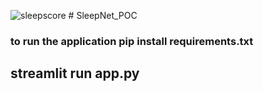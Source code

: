 ![sleepscore](https://github.com/user-attachments/assets/4fbd496c-c041-4e57-9ee2-418c9eac6dc8)
﻿# SleepNet_POC
### to run the application  pip install requirements.txt  
## streamlit run app.py
